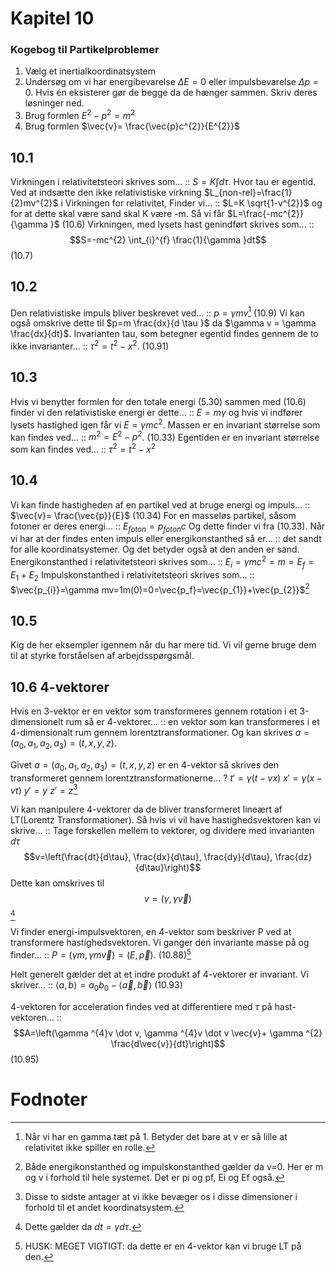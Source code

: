 # Kapitel 10
### Kogebog til Partikelproblemer
1. Vælg et inertialkoordinatsystem
2. Undersøg om vi har energibevarelse $\Delta E = 0$ eller impulsbevarelse $\Delta p = 0$. Hvis én eksisterer gør de begge da de hænger sammen. Skriv deres løsninger ned.
3. Brug formlen $E^{2}-p^{2}=m^{2}$
4. Brug formlen $\vec{v}= \frac{\vec{p}c^{2}}{E^{2}}$

## 10.1
Virkningen i relativitetsteori skrives som... :: $S=K \int_{}^{}d \tau$. Hvor tau er egentid.
Ved at indsætte den ikke relativistiske virkning $L_{non-rel}=\frac{1}{2}mv^{2}$ i Virkningen for relativitet, Finder vi... :: $L=K \sqrt{1-v^{2}}$ og for at dette skal være sand skal K være -m. Så vi får $L=\frac{-mc^{2}}{\gamma }$ (10.6)
Virkningen, med lysets hast genindført skrives som... :: $$S=-mc^{2} \int_{i}^{f} \frac{1}{\gamma }dt$$ (10.7)

## 10.2
Den relativistiske impuls bliver beskrevet ved... :: $p= \gamma mv$[^1] (10.9) Vi kan også omskrive dette til $p=m \frac{dx}{d \tau }$ da $\gamma v = \gamma \frac{dx}{dt}$.
Invarianten tau, som betegner egentid findes gennem de to ikke invarianter... :: $\tau ^{2}=t^{2}-x^{2}$. (10.91)

## 10.3
Hvis vi benytter formlen for den totale energi (5.30) sammen med (10.6) finder vi den relativistiske energi er dette... :: $E=m \gamma$ og hvis vi indfører lysets hastighed igen får vi $E=\gamma mc^{2}$.
Massen er en invariant størrelse som kan findes ved... :: $m^{2}=E^{2}-p^{2}$. (10.33)
Egentiden er en invariant størrelse som kan findes ved... :: $\tau ^{2}=t^{2}-x^{2}$


## 10.4
Vi kan finde hastigheden af en partikel ved at bruge energi og impuls... :: $\vec{v}= \frac{\vec{p}}{E}$ (10.34)
For en masseløs partikel, såsom fotoner er deres energi... :: $E_{foton}=p_{foton}c$ Og dette finder vi fra (10.33).
Når vi har at der findes enten impuls eller energikonstanthed så er... :: det sandt for alle koordinatsystemer. Og det betyder også at den anden er sand.
Energikonstanthed i relativitetsteori skrives som... :: $E_{i}=\gamma mc^{2}=m=E_{f}=E_{1}+E_{2}$
Impulskonstanthed i relativitetsteori skrives som... :: $\vec{p_{i}}=\gamma mv=1m(0)=0=\vec{p_f}=\vec{p_{1}}+\vec{p_{2}}$[^2]

## 10.5
Kig de her eksempler igennem når du har mere tid. Vi vil gerne bruge dem til at styrke forståelsen af arbejdsspørgsmål.

## 10.6 4-vektorer
Hvis en 3-vektor er en vektor som transformeres gennem rotation i et 3-dimensionelt rum så er 4-vektorer... :: en vektor som kan transformeres i et 4-dimensionalt rum gennem lorentztransformationer. Og kan skrives $a=(a_{0},a_{1},a_{2},a_{3})=(t,x,y,z)$.

Givet $a=(a_{0},a_{1},a_{2},a_{3})=(t,x,y,z)$ er en 4-vektor så skrives den transformeret gennem lorentztransformationerne...
?
$t'=\gamma (t-vx)$
$x'=\gamma (x-vt)$
$y'=y$
$z'=z$[^3]

Vi kan manipulere 4-vektorer da de bliver transformeret lineært af LT(Lorentz Transformationer). Så hvis vi vil have hastighedsvektoren kan vi skrive... :: Tage forskellen mellem to vektorer, og dividere med invarianten $d \tau$ $$v=\left(\frac{dt}{d\tau}, \frac{dx}{d\tau}, \frac{dy}{d\tau}, \frac{dz}{d\tau}\right)$$ Dette kan omskrives til $$v=(\gamma ,\gamma \vec{v})$$[^4]

Vi finder energi-impulsvektoren, en 4-vektor som beskriver P ved at transformere hastighedsvektoren. Vi ganger den invariante masse på og finder... :: $P=(\gamma m, \gamma m \vec{v})=(E,\vec{p})$. (10.88)[^5]

Helt generelt gælder det at et indre produkt af 4-vektorer er invariant. Vi skriver... :: $\langle a,b \rangle =a_{0}b_{0}- \langle \vec{a},\vec{b}\rangle$ (10.93)

4-vektoren for acceleration findes ved at differentiere med $\tau$ på hast-vektoren... :: $$A=\left(\gamma ^{4}v \dot v, \gamma ^{4}v \dot v \vec{v}+ \gamma ^{2} \frac{d\vec{v}}{dt}\right)$$ (10.95)


# Fodnoter
[^1]: Når vi har en gamma tæt på 1. Betyder det bare at v er så lille at relativitet ikke spiller en rolle.
[^2]: Både energikonstanthed og impulskonstanthed gælder da v=0. Her er m og v i forhold til hele systemet. Det er pi og pf, Ei og Ef også.
[^3]: Disse to sidste antager at vi ikke bevæger os i disse dimensioner i forhold til et andet koordinatsystem.
[^4]: Dette gælder da $dt=\gamma d \tau$. 
[^5]: HUSK: MEGET VIGTIGT: da dette er en 4-vektor kan vi bruge LT på den.